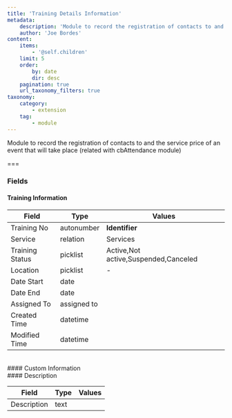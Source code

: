 ```yaml
---
title: 'Training Details Information'
metadata:
    description: 'Module to record the registration of contacts to and the service price of an event that will take place (related with cbAttendance module)'
    author: 'Joe Bordes'
content:
    items:
        - '@self.children'
    limit: 5
    order:
        by: date
        dir: desc
    pagination: true
    url_taxonomy_filters: true
taxonomy:
    category:
        - extension
    tag:
        - module
---
```


Module to record the registration of contacts to and the service price of an event that will take place (related with cbAttendance module)

===

### Fields

#### Training Information

<table class="table table-striped">
<thead>
<tr class="header">
<th>Field</th>
<th>Type</th>
<th>Values</th>
</tr>
</thead>
<tbody>
<tr>
<td>Training No</td>
<td>autonumber</td>
<td><strong>Identifier</strong></td>
</tr>
<tr>
<td>Service</td>
<td>relation</td>
<td>Services</td>
</tr>
<tr>
<td>Training Status</td>
<td>picklist</td>
<td>Active,Not active,Suspended,Canceled</td>
</tr>
<tr>
<td>Location</td>
<td>picklist</td>
<td>-</td>
</tr>
<tr>
<td>Date Start</td>
<td>date</td>
<td></td>
</tr>
<tr>
<td>Date End</td>
<td>date</td>
<td></td>
</tr>
<tr>
<td>Assigned To</td>
<td>assigned to</td>
<td></td>
</tr>
<tr>
<td>Created Time</td>
<td>datetime</td>
<td></td>
</tr>
<tr>
<td>Modified Time</td>
<td>datetime</td>
<td></td>
</tr>
</tbody>
</table>
<br>
#### Custom Information
<br>
#### Description

<table class="table table-striped">
<thead>
<tr class="header">
<th>Field</th>
<th>Type</th>
<th>Values</th>
</tr>
</thead>
<tbody>
<tr>
<td>Description</td>
<td>text</td>
<td></td>
</tr>
</tbody>
</table>
